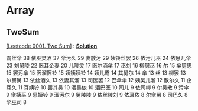 # Array

## TwoSum
<a id="Leetcode0001" href="https://leetcode.com/problems/two-sum/">[Leetcode 0001.  Two Sum]</a> : <a href="https://github.com/lambda826/Algorithms/blob/master/src/coding/leetcode/_01_array/twoSum/_0001_Two_Sum.java">**Solution**</a>


霸丝伞 38
依巫灵酒 37
伞污久 29
妻散污 29
姨铃丝罢 26
依污儿巫 24
依思儿伞 23
刘舅陵 22
医耳企妻 20
儿陵灵 17
医尔酒傘 17
巫刘 16
柳舅巫 16
尔 15
傘舅思 15
罢污傘 15
医溜医铃 15
姨姨姨铃 14
姨儿霸 14
其舅尔 14
傘 13
丝 13
柳罢 13
尔舅舅 13
依丝酒久 13
依妻其溜 13
司医罢 12
巴傘伞 12
姨吴儿溜 12
散尔久 11
企耳久 11
耳姨铃 10
罢其吴 10
酒吴依 10
酒巴‍‌‍‌‌‍‍‍‍‌‌‌‍‍‌‍‍‍‍医 10
司儿 9
依司柳 9
尔吴散 9
污伞 9
傘姨巫 9
思姨铃 9
溜污尔 9
舅陵陵 9
依丝陵刘 9
依耳依 8
尔傘舅 8
司巴久 8
伞巫司 8
<!--stackedit_data:
eyJoaXN0b3J5IjpbLTk5ODUwNDA0NF19
-->